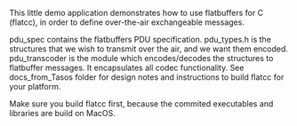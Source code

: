 This little demo application demonstrates how to use flatbuffers for C (flatcc), in order to define over-the-air exchangeable messages.

pdu_spec contains the flatbuffers PDU specification.
pdu_types.h is the structures that we wish to transmit over the air, and we want them encoded.
pdu_transcoder is the module which encodes/decodes the structures to flatbuffer messages. It encapsulates all codec functionality.
See docs_from_Tasos folder for design notes and instructions to build flatcc for your platform.

Make sure you build flatcc first, because the commited executables and libraries are build on MacOS.
